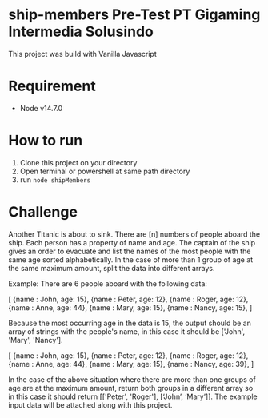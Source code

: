﻿# ship-members Pre-Test PT Gigaming Intermedia Solusindo

This project was build with Vanilla Javascript

# Requirement

- Node v14.7.0

# How to run

1. Clone this project on your directory
2. Open terminal or powershell at same path directory
3. run `node shipMembers`

# Challenge

Another Titanic is about to sink. There are [n] numbers of people aboard the ship. Each person has a
property of name and age. The captain of the ship gives an order to evacuate and list the names of the
most people with the same age sorted alphabetically. In the case of more than 1 group of age at the
same maximum amount, split the data into different arrays.

Example:
There are 6 people aboard with the following data:

[
{name : John, age:  15},
{name : Peter, age:  12},
{name : Roger, age:  12},
{name : Anne, age:  44},
{name : Mary, age:  15},
{name : Nancy, age:  15},
]

Because the most occurring age in the data is 15, the output should be an array of strings with the
people's name, in this case it should be ['John', 'Mary', 'Nancy'].

[
{name : John, age: 15},
{name : Peter, age: 12},
{name : Roger, age: 12},
{name : Anne, age: 44},
{name : Mary, age: 15},
{name : Nancy, age: 39},
]

In the case of the above situation where there are more than one groups of age are at the
maximum amount, return both groups in a different array so in this case it should return [['Peter',
'Roger'], [‘John’, ’Mary’]]. The example input data will be attached along with this project.
